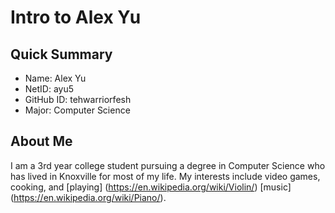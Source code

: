 # Intro to Alex Yu

## Quick Summary
- Name: Alex Yu
- NetID: ayu5
- GitHub ID: tehwarriorfesh
- Major: Computer Science

## About Me
I am a 3rd year college student pursuing a degree in Computer Science who has lived in Knoxville for most of my life. My interests include video games, cooking, and [playing] (https://en.wikipedia.org/wiki/Violin/) [music] (https://en.wikipedia.org/wiki/Piano/).
